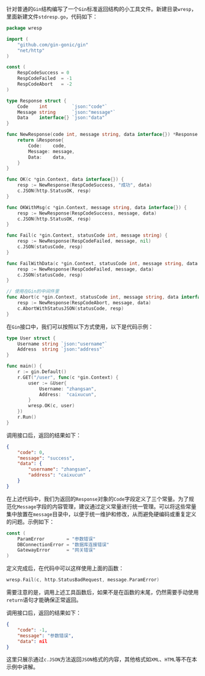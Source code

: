 针对普通的`Gin`结构编写了一个`Gin`标准返回结构的小工具文件。新建目录`wresp`，里面新建文件`stdresp.go`，代码如下：

```go
package wresp

import (
	"github.com/gin-gonic/gin"
	"net/http"
)

const (
	RespCodeSuccess = 0
	RespCodeFailed  = -1
	RespCodeAbort   = -2
)

type Response struct {
	Code    int         `json:"code"`
	Message string      `json:"message"`
	Data    interface{} `json:"data"`
}

func NewResponse(code int, message string, data interface{}) *Response {
	return &Response{
		Code:    code,
		Message: message,
		Data:    data,
	}
}

func OK(c *gin.Context, data interface{}) {
	resp := NewResponse(RespCodeSuccess, "成功", data)
	c.JSON(http.StatusOK, resp)
}

func OKWithMsg(c *gin.Context, message string, data interface{}) {
	resp := NewResponse(RespCodeSuccess, message, data)
	c.JSON(http.StatusOK, resp)
}

func Fail(c *gin.Context, statusCode int, message string) {
	resp := NewResponse(RespCodeFailed, message, nil)
	c.JSON(statusCode, resp)
}

func FailWithData(c *gin.Context, statusCode int, message string, data interface{}) {
	resp := NewResponse(RespCodeFailed, message, data)
	c.JSON(statusCode, resp)
}

// 使用在Gin的中间件里
func Abort(c *gin.Context, statusCode int, message string, data interface{}) {
	resp := NewResponse(RespCodeAbort, message, data)
	c.AbortWithStatusJSON(statusCode, resp)
}
```

在`Gin`接口中，我们可以按照以下方式使用，以下是代码示例：

```go
type User struct {
	Username string `json:"username"`
	Address  string `json:"address"`
}

func main() {
	r := gin.Default()
	r.GET("/user", func(c *gin.Context) {
		user := &User{
			Username: "zhangsan",
			Address:  "caixucun",
		}
		wresp.OK(c, user)
	})
	r.Run()
}
```

调用接口后，返回的结果如下：

```json
{
    "code": 0,
    "message": "success",
    "data": {
        "username": "zhangsan",
        "address": "caixucun"
    }
}
```

在上述代码中，我们为返回的`Response`对象的`Code`字段定义了三个常量。为了规范化`Message`字段的内容管理，建议通过定义常量进行统一管理。可以将这些常量集中放置在`message`目录中，以便于统一维护和修改，从而避免硬编码或重复定义的问题。示例如下：

```go
const (
	ParamError        = "参数错误"
	DBConnectionError = "数据库连接错误"
	GatewayError      = "网关错误"
)
```

定义完成后，在代码中可以这样使用上面的函数：

```go
wresp.Fail(c, http.StatusBadRequest, message.ParamError)
```

需要注意的是，调用上述工具函数后，如果不是在函数的末尾，仍然需要手动使用`return`语句才能确保正常返回。

调用接口后，返回的结果如下：

```json
{
    "code": -1,
    "message": "参数错误",
    "data": nil
}
```

这里只展示通过`c.JSON`方法返回`JSON`格式的内容，其他格式如`XML`、`HTML`等不在本示例中讲解。
